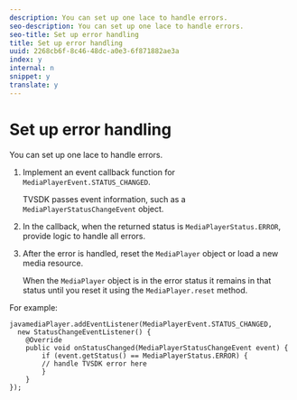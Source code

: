 ```yaml
---
description: You can set up one lace to handle errors.
seo-description: You can set up one lace to handle errors.
seo-title: Set up error handling
title: Set up error handling
uuid: 2268cb6f-8c46-48dc-a0e3-6f871882ae3a
index: y
internal: n
snippet: y
translate: y
---
```


# Set up error handling

You can set up one lace to handle errors.


1. Implement an event callback function for `MediaPlayerEvent.STATUS_CHANGED`.

   TVSDK passes event information, such as a `MediaPlayerStatusChangeEvent` object.
1. In the callback, when the returned status is `MediaPlayerStatus.ERROR`, provide logic to handle all errors.
1. After the error is handled, reset the `MediaPlayer` object or load a new media resource.

   When the `MediaPlayer` object is in the error status it remains in that status until you reset it using the `MediaPlayer.reset` method. 

For example: 
```
javamediaPlayer.addEventListener(MediaPlayerEvent.STATUS_CHANGED,  
  new StatusChangeEventListener() { 
    @Override 
    public void onStatusChanged(MediaPlayerStatusChangeEvent event) { 
        if (event.getStatus() == MediaPlayerStatus.ERROR) { 
        // handle TVSDK error here 
        } 
    } 
});
```

